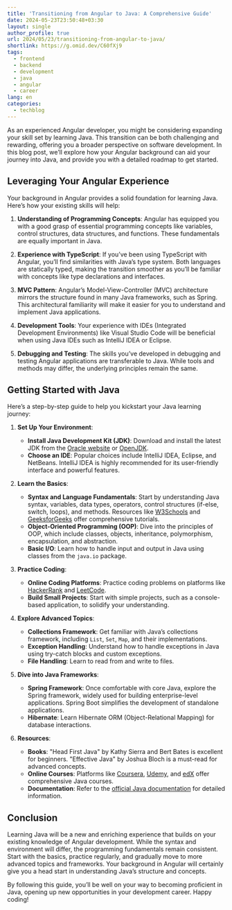 ```yaml
---
title: 'Transitioning from Angular to Java: A Comprehensive Guide'
date: 2024-05-23T23:50:48+03:30
layout: single
author_profile: true
url: 2024/05/23/transitioning-from-angular-to-java/
shortlink: https://g.omid.dev/C60fXj9
tags:
  - frontend
  - backend
  - development
  - java
  - angular
  - career
lang: en
categories: 
  - techblog
---
```

As an experienced Angular developer, you might be considering expanding your skill set by learning Java. This transition can be both challenging and rewarding, offering you a broader perspective on software development. In this blog post, we’ll explore how your Angular background can aid your journey into Java, and provide you with a detailed roadmap to get started.

## Leveraging Your Angular Experience

Your background in Angular provides a solid foundation for learning Java. Here’s how your existing skills will help:

1. **Understanding of Programming Concepts**: Angular has equipped you with a good grasp of essential programming concepts like variables, control structures, data structures, and functions. These fundamentals are equally important in Java.

2. **Experience with TypeScript**: If you’ve been using TypeScript with Angular, you’ll find similarities with Java’s type system. Both languages are statically typed, making the transition smoother as you’ll be familiar with concepts like type declarations and interfaces.

3. **MVC Pattern**: Angular’s Model-View-Controller (MVC) architecture mirrors the structure found in many Java frameworks, such as Spring. This architectural familiarity will make it easier for you to understand and implement Java applications.

4. **Development Tools**: Your experience with IDEs (Integrated Development Environments) like Visual Studio Code will be beneficial when using Java IDEs such as IntelliJ IDEA or Eclipse.

5. **Debugging and Testing**: The skills you’ve developed in debugging and testing Angular applications are transferable to Java. While tools and methods may differ, the underlying principles remain the same.

## Getting Started with Java

Here’s a step-by-step guide to help you kickstart your Java learning journey:

1. **Set Up Your Environment**:
   - **Install Java Development Kit (JDK)**: Download and install the latest JDK from the [Oracle website](https://www.oracle.com/java/technologies/javase-downloads.html) or [OpenJDK](https://openjdk.java.net/).
   - **Choose an IDE**: Popular choices include IntelliJ IDEA, Eclipse, and NetBeans. IntelliJ IDEA is highly recommended for its user-friendly interface and powerful features.

2. **Learn the Basics**:
   - **Syntax and Language Fundamentals**: Start by understanding Java syntax, variables, data types, operators, control structures (if-else, switch, loops), and methods. Resources like [W3Schools](https://www.w3schools.com/java/) and [GeeksforGeeks](https://www.geeksforgeeks.org/java/) offer comprehensive tutorials.
   - **Object-Oriented Programming (OOP)**: Dive into the principles of OOP, which include classes, objects, inheritance, polymorphism, encapsulation, and abstraction.
   - **Basic I/O**: Learn how to handle input and output in Java using classes from the `java.io` package.

3. **Practice Coding**:
   - **Online Coding Platforms**: Practice coding problems on platforms like [HackerRank](https://www.hackerrank.com/domains/tutorials/10-days-of-java) and [LeetCode](https://leetcode.com/).
   - **Build Small Projects**: Start with simple projects, such as a console-based application, to solidify your understanding.

4. **Explore Advanced Topics**:
   - **Collections Framework**: Get familiar with Java’s collections framework, including `List`, `Set`, `Map`, and their implementations.
   - **Exception Handling**: Understand how to handle exceptions in Java using try-catch blocks and custom exceptions.
   - **File Handling**: Learn to read from and write to files.

5. **Dive into Java Frameworks**:
   - **Spring Framework**: Once comfortable with core Java, explore the Spring framework, widely used for building enterprise-level applications. Spring Boot simplifies the development of standalone applications.
   - **Hibernate**: Learn Hibernate ORM (Object-Relational Mapping) for database interactions.

6. **Resources**:
   - **Books**: "Head First Java" by Kathy Sierra and Bert Bates is excellent for beginners. "Effective Java" by Joshua Bloch is a must-read for advanced concepts.
   - **Online Courses**: Platforms like [Coursera](https://www.coursera.org/), [Udemy](https://www.udemy.com/), and [edX](https://www.edx.org/) offer comprehensive Java courses.
   - **Documentation**: Refer to the [official Java documentation](https://docs.oracle.com/en/java/) for detailed information.

## Conclusion

Learning Java will be a new and enriching experience that builds on your existing knowledge of Angular development. While the syntax and environment will differ, the programming fundamentals remain consistent. Start with the basics, practice regularly, and gradually move to more advanced topics and frameworks. Your background in Angular will certainly give you a head start in understanding Java’s structure and concepts.

By following this guide, you’ll be well on your way to becoming proficient in Java, opening up new opportunities in your development career. Happy coding!
